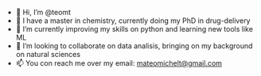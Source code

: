 - 👋 Hi, I’m @teomt
- 👀 I have a master in chemistry, currently doing my PhD in drug-delivery 
- 🌱 I’m currently improving my skills on python and learning new tools like ML
- 💞️ I’m looking to collaborate on data analisis, bringing on my background on natural sciences
- 📫 You con reach me over my email: mateomichelt@gmail.com 

<!---
teomt/teomt is a ✨ special ✨ repository because its `README.md` (this file) appears on your GitHub profile.
You can click the Preview link to take a look at your changes.
--->
